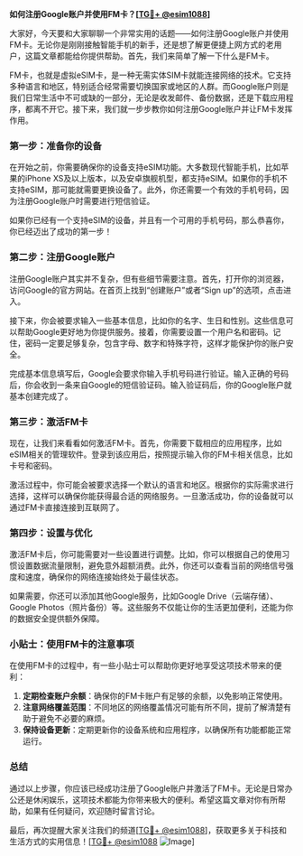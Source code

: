 **如何注册Google账户并使用FM卡？[[TG💪+ @esim1088](https://t.me/s/esim1088)]**

大家好，今天要和大家聊聊一个非常实用的话题——如何注册Google账户并使用FM卡。无论你是刚刚接触智能手机的新手，还是想了解更便捷上网方式的老用户，这篇文章都能给你提供帮助。首先，我们来简单了解一下什么是FM卡。

FM卡，也就是虚拟eSIM卡，是一种无需实体SIM卡就能连接网络的技术。它支持多种语言和地区，特别适合经常需要切换国家或地区的人群。而Google账户则是我们日常生活中不可或缺的一部分，无论是收发邮件、备份数据，还是下载应用程序，都离不开它。接下来，我们就一步步教你如何注册Google账户并让FM卡发挥作用。

### 第一步：准备你的设备

在开始之前，你需要确保你的设备支持eSIM功能。大多数现代智能手机，比如苹果的iPhone XS及以上版本，以及安卓旗舰机型，都支持eSIM。如果你的手机不支持eSIM，那可能就需要更换设备了。此外，你还需要一个有效的手机号码，因为注册Google账户时需要进行短信验证。

如果你已经有一个支持eSIM的设备，并且有一个可用的手机号码，那么恭喜你，你已经迈出了成功的第一步！

### 第二步：注册Google账户

注册Google账户其实并不复杂，但有些细节需要注意。首先，打开你的浏览器，访问Google的官方网站。在首页上找到“创建账户”或者“Sign up”的选项，点击进入。

接下来，你会被要求输入一些基本信息，比如你的名字、生日和性别。这些信息可以帮助Google更好地为你提供服务。接着，你需要设置一个用户名和密码。记住，密码一定要足够复杂，包含字母、数字和特殊字符，这样才能保护你的账户安全。

完成基本信息填写后，Google会要求你输入手机号码进行验证。输入正确的号码后，你会收到一条来自Google的短信验证码。输入验证码后，你的Google账户就基本创建完成了。

### 第三步：激活FM卡

现在，让我们来看看如何激活FM卡。首先，你需要下载相应的应用程序，比如eSIM相关的管理软件。登录到该应用后，按照提示输入你的FM卡相关信息，比如卡号和密码。

激活过程中，你可能会被要求选择一个默认的语言和地区。根据你的实际需求进行选择，这样可以确保你能获得最合适的网络服务。一旦激活成功，你的设备就可以通过FM卡直接连接到互联网了。

### 第四步：设置与优化

激活FM卡后，你可能需要对一些设置进行调整。比如，你可以根据自己的使用习惯设置数据流量限制，避免意外超额消费。此外，你还可以查看当前的网络信号强度和速度，确保你的网络连接始终处于最佳状态。

如果需要，你还可以添加其他Google服务，比如Google Drive（云端存储）、Google Photos（照片备份）等。这些服务不仅能让你的生活更加便利，还能为你的数据安全提供额外保障。

### 小贴士：使用FM卡的注意事项

在使用FM卡的过程中，有一些小贴士可以帮助你更好地享受这项技术带来的便利：

1. **定期检查账户余额**：确保你的FM卡账户有足够的余额，以免影响正常使用。
2. **注意网络覆盖范围**：不同地区的网络覆盖情况可能有所不同，提前了解清楚有助于避免不必要的麻烦。
3. **保持设备更新**：定期更新你的设备系统和应用程序，以确保所有功能都能正常运行。

### 总结

通过以上步骤，你应该已经成功注册了Google账户并激活了FM卡。无论是日常办公还是休闲娱乐，这项技术都能为你带来极大的便利。希望这篇文章对你有所帮助，如果有任何疑问，欢迎随时留言讨论。

最后，再次提醒大家关注我们的频道[[TG💪+ @esim1088](https://t.me/s/esim1088)]，获取更多关于科技和生活方式的实用信息！[[TG💪+ @esim1088](https://t.me/s/esim1088) ![Image](https://i.postimg.cc/4NQfJmqS/Snipaste-2025-05-13-00-14-12.png)]